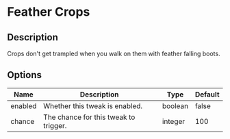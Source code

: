 # Feather Crops

## Description

Crops don't get trampled when you walk on them with feather falling boots.

## Options

| Name    | Description                           | Type    | Default |
|---------|---------------------------------------|---------|---------|
| enabled | Whether this tweak is enabled.        | boolean | false   |
| chance  | The chance for this tweak to trigger. | integer | 100     |